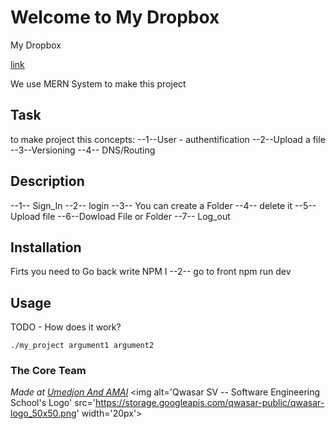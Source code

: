 # Welcome to My Dropbox
My Dropbox


[link](https://dropbox-front.herokuapp.com/login)

We use MERN System to make this project
## Task
to make project this concepts:
--1--User - authentification
--2--Upload a file 
--3--Versioning
--4-- DNS/Routing

## Description
--1-- Sign_In 
--2-- login
--3-- You can create a Folder
--4-- delete it 
--5-- Upload file
--6--Dowload File or Folder
--7-- Log_out

## Installation
Firts you need to Go back write NPM I 
--2-- go to front npm run dev

## Usage
TODO - How does it work?
```
./my_project argument1 argument2
```

### The Core Team


<span><i>Made at <a href='https://qwasar.io'>Umedjon And AMAl</a></i></span>
<span><img alt='Qwasar SV -- Software Engineering School's Logo' src='https://storage.googleapis.com/qwasar-public/qwasar-logo_50x50.png' width='20px'></span>
